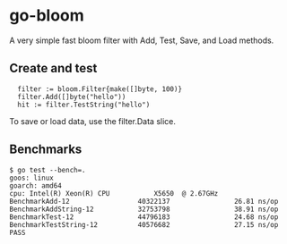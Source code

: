 # go-bloom

A very simple fast bloom filter with Add, Test, Save, and Load methods.

## Create and test
```golang
  filter := bloom.Filter{make([]byte, 100)}
  filter.Add([]byte("hello"))
  hit := filter.TestString("hello")
```

To save or load data, use the filter.Data slice.

## Benchmarks
```
$ go test --bench=.
goos: linux
goarch: amd64
cpu: Intel(R) Xeon(R) CPU           X5650  @ 2.67GHz
BenchmarkAdd-12                 40322137                26.81 ns/op
BenchmarkAddString-12           32753798                38.91 ns/op
BenchmarkTest-12                44796183                24.68 ns/op
BenchmarkTestString-12          40576682                27.15 ns/op
PASS
```
